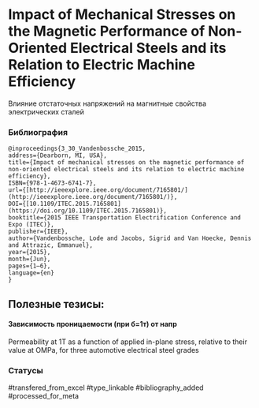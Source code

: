 # Impact of Mechanical Stresses on the Magnetic Performance of Non-Oriented Electrical Steels and its Relation to Electric Machine Efficiency

Влияние отстаточных напряжений на магнитные свойства электрических сталей

### Библиография
```
@inproceedings{3_30_Vandenbossche_2015,
address={Dearborn, MI, USA},
title={Impact of mechanical stresses on the magnetic performance of non-oriented electrical steels and its relation to electric machine efficiency},
ISBN={978-1-4673-6741-7},
url={[http://ieeexplore.ieee.org/document/7165801/](http://ieeexplore.ieee.org/document/7165801/)},
DOI={[10.1109/ITEC.2015.7165801](https://doi.org/10.1109/ITEC.2015.7165801)},
booktitle={2015 IEEE Transportation Electrification Conference and Expo (ITEC)},
publisher={IEEE},
author={Vandenbossche, Lode and Jacobs, Sigrid and Van Hoecke, Dennis and Attrazic, Emmanuel},
year={2015},
month={Jun},
pages={1–6},
language={en}
}
```

## Полезные тезисы:

#### Зависимость проницаемости (при б=1т) от напр 
Permeability at 1T as a function of applied in-plane stress, relative to their value at OMPa, for three automotive electrical steel grades

### Статусы
#transfered_from_excel 
#type_linkable 
#bibliography_added
#processed_for_meta
